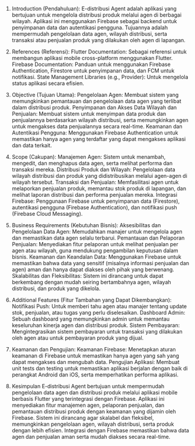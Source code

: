 1. Introduction (Pendahuluan):
  E-distribusi Agent adalah aplikasi yang bertujuan untuk mengelola distribusi produk melalui agen di berbagai wilayah. Aplikasi ini menggunakan Firebase sebagai backend untuk penyimpanan data dan autentikasi pengguna. Tujuannya adalah mempermudah pengelolaan data agen, wilayah distribusi, serta transaksi atau penjualan produk yang dilakukan oleh agen di lapangan.

2. References (Referensi):
  Flutter Documentation: Sebagai referensi untuk membangun aplikasi mobile cross-platform menggunakan Flutter.
  Firebase Documentation: Panduan untuk menggunakan Firebase Authentication, Firestore untuk penyimpanan data, dan FCM untuk notifikasi.
  State Management Libraries (e.g., Provider): Untuk mengelola status aplikasi secara efisien.

3. Objective (Tujuan Utama):
  Pengelolaan Agen: Membuat sistem yang memungkinkan pemantauan dan pengelolaan data agen yang terlibat dalam distribusi produk.
  Penyimpanan dan Akses Data Wilayah dan Penjualan: Membuat sistem untuk menyimpan data produk dan penjualannya berdasarkan wilayah distribusi, serta memungkinkan agen   untuk mengakses data penjualannya secara real-time.
  Keamanan dan Autentikasi Pengguna: Menggunakan Firebase Authentication untuk memastikan hanya agen yang terdaftar yang dapat mengakses aplikasi dan data terkait.

4. Scope (Cakupan):
  Manajemen Agen: Sistem untuk menambah, mengedit, dan menghapus data agen, serta melihat performa dan transaksi mereka.
  Distribusi Produk dan Wilayah: Pengelolaan data wilayah distribusi dan produk yang didistribusikan melalui agen-agen di wilayah tersebut.
  Transaksi dan Penjualan: Memfasilitasi agen untuk melaporkan penjualan produk, memantau stok produk di lapangan, dan melihat laporan distribusi dan performa penjualan mereka.
  Integrasi Firebase: Penggunaan Firebase untuk penyimpanan data (Firestore), autentikasi pengguna (Firebase Authentication), dan notifikasi push (Firebase Cloud Messaging).

5. Business Requirements (Kebutuhan Bisnis):
  Aksesibilitas dan Pengelolaan Data Agen: Memudahkan manajer untuk mengelola agen dan memastikan data agen selalu terbarui.
  Pemantauan dan Pelaporan Penjualan: Menyediakan fitur pelaporan untuk melihat penjualan per agen atau wilayah, guna mendukung pengambilan keputusan dalam bisnis.
  Keamanan dan Keandalan Data: Menggunakan Firebase untuk memastikan bahwa data yang sensitif (misalnya informasi penjualan dan agen) aman dan hanya dapat diakses oleh pihak yang berwenang.
  Skalabilitas dan Fleksibilitas: Sistem ini dirancang untuk dapat berkembang dengan mudah seiring bertambahnya agen, wilayah distribusi, dan produk yang dikelola.

6. Additional Features (Fitur Tambahan yang Dapat Dikembangkan):
  Notifikasi Push: Untuk memberi tahu agen atau manajer tentang update stok, penjualan, atau tugas yang perlu diselesaikan.
  Dashboard Admin: Sebuah dashboard yang memungkinkan admin untuk memantau keseluruhan kinerja agen dan distribusi produk.
  Sistem Pembayaran: Mengintegrasikan sistem pembayaran untuk transaksi yang dilakukan oleh agen atau untuk pembayaran produk yang dijual.

7. Keamanan dan Pengujian:
  Keamanan Firebase: Menetapkan aturan keamanan di Firebase untuk memastikan hanya agen yang sah yang dapat mengakses dan mengubah data.
  Pengujian Aplikasi: Membuat unit tests dan testing untuk memastikan aplikasi berjalan dengan baik di perangkat Android dan iOS, serta memperhatikan performa aplikasi.

8. Kesimpulan
   E-distribusi Agent bertujuan untuk mempermudah pengelolaan data agen dan distribusi produk melalui aplikasi mobile berbasis Flutter yang terintegrasi dengan Firebase. Aplikasi ini menyediakan fitur manajemen agen, pelaporan penjualan, dan pemantauan distribusi produk dengan keamanan yang dijamin oleh Firebase. Sistem ini dirancang agar skalabel dan fleksibel, memungkinkan pengelolaan agen, wilayah distribusi, serta produk dengan lebih efisien. Integrasi dengan Firebase memastikan bahwa data agen dan penjualan aman serta mudah diakses secara real-time.
